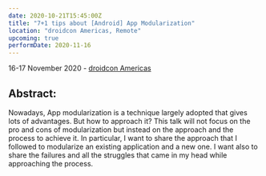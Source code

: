 ```yaml
---
date: 2020-10-21T15:45:00Z
title: "7+1 tips about [Android] App Modularization"
location: "droidcon Americas, Remote"
upcoming: true
performDate: 2020-11-16
---
```


16-17 November 2020 - [droidcon Americas](https://www.online.droidcon.com/americas-speaker/marco-gomiero)

## Abstract:
Nowadays, App modularization is a technique largely adopted that gives lots of advantages. But how to approach it?
This talk will not focus on the pro and cons of modularization but instead on the approach and the process to achieve it. In particular, I want to share the approach that I followed to modularize an existing application and a new one. I want also to share the failures and all the struggles that came in my head while approaching the process.
